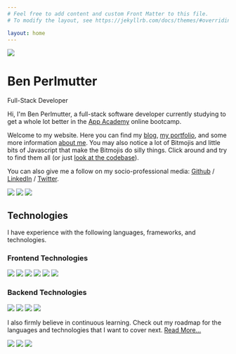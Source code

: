 ```yaml
---
# Feel free to add content and custom Front Matter to this file.
# To modify the layout, see https://jekyllrb.com/docs/themes/#overriding-theme-defaults

layout: home
---
```

<!-- ![Ben in the Tienda](assets/ben-tienda-circle.png) -->
<div class="img-wrap-center">
<img src="/assets/img/28-bitmoji-internet-love.png" class="bitmoji-header">
</div>
<div class="homepage-title">
    <h1>Ben Perlmutter</h1>
    <p class="subtitle">Full-Stack Developer</p>
</div>


Hi, I'm Ben Perlmutter, a full-stack software developer currently studying to get a whole lot better in the [App Academy](https://appacademy.io/) online bootcamp.

Welcome to my website. Here you can find my [blog](/blog.html), [my portfolio](https://github.com/bpmutter/), and some more information [about me](/about.html). You may also notice a lot of Bitmojis and little bits of Javascript that make the Bitmojis do silly things. Click around and try to find them all (or just [look at the codebase](https://github.com/bpmutter/ben.perlmutter.io)). 

You can also give me a follow on my socio-professional media: [Github](https://github.com/bpmutter) / [LinkedIn](https://www.linkedin.com/in/ben-perlmutter-a410228a/) / [Twitter](https://twitter.com/bpmutter).

<section class="bitmoji-divider">
    <img src="/assets/img/01-bitmoji-neutral.png" class="bitmoji-divider__bitmoji">
    <img src="/assets/img/01-bitmoji-neutral.png" class="bitmoji-divider__bitmoji">
    <img src="/assets/img/01-bitmoji-neutral.png" class="bitmoji-divider__bitmoji">
</section>
<div id="technologies">
    <h2>Technologies</h2>
        <p>I have experience with the following languages, frameworks, and technologies.</p>
        <h3>Frontend Technologies</h3>
        <div class="technologies__container technologies__front-end">
            <img src="/assets/img/technologies/javascript.png" class="technologies__img technologies__javascript">
            <img src="/assets/img/technologies/react.png" class="technologies__img technologies__react">
            <img src="/assets/img/technologies/css.png" class="technologies__img technologies__css">
            <img src="/assets/img/technologies/jekyll.png" class="technologies__img technologies__jekyll">
            <img src="/assets/img/technologies/pug.png" class="technologies__img technologies__pug">
            <img src="/assets/img/technologies/html.png" class="technologies__img technologies__html">
        <div>
        <h3>Backend Technologies</h3>
        <div class="technologies__container technologies__back-end">
            <img src="/assets/img/technologies/node-express.png" class="technologies__img technologies__express">
            <img src="/assets/img/technologies/python.png" class="technologies__img technologies__python">
            <img src="/assets/img/technologies/flask.png" class="technologies__img technologies__flask">
            <img src="/assets/img/technologies/postgres.png" class="technologies__img technologies__postgres">
        <div>
        <p>I also firmly believe in continuous learning. Check out my roadmap for the languages and technologies that I want to cover next. <a href="#">Read More...</a></p>
</div>
<section class="bitmoji-divider">
    <img src="/assets/img/01-bitmoji-neutral.png" class="bitmoji-divider__bitmoji">
    <img src="/assets/img/01-bitmoji-neutral.png" class="bitmoji-divider__bitmoji">
    <img src="/assets/img/01-bitmoji-neutral.png" class="bitmoji-divider__bitmoji">
</section>

<!-- ## Skills
coming soon....

## Projects
coming eventually... -->
